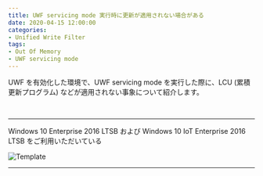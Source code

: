 ```yaml
---
title: UWF servicing mode 実行時に更新が適用されない場合がある
date: 2020-04-15 12:00:00
categories:
- Unified Write Filter
tags:
- Out Of Memory
- UWF servicing mode
---
```

UWF を有効化した環境で、UWF servicing mode を実行した際に、LCU (累積更新プログラム) などが適用されない事象について紹介します。
<!-- more -->
<br>

***
Windows 10 Enterprise 2016 LTSB および Windows 10 IoT Enterprise 2016 LTSB をご利用いただいている


![Template](https://jpiotblog.github.io/images/template.png "ファイルの説明")
***
